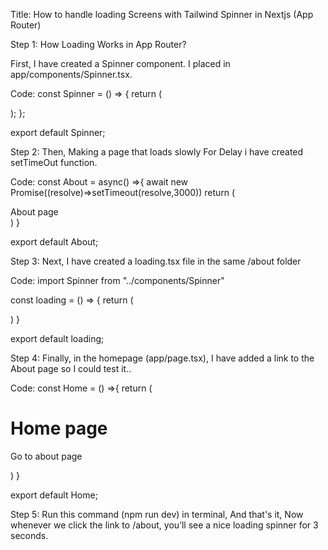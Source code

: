 Title: How to handle loading Screens with Tailwind Spinner in Nextjs (App Router)

Step 1: How Loading Works in App Router?

First, I have created a Spinner component. I placed in app/components/Spinner.tsx.

Code: 
const Spinner = () => {
  return (
    <div className="min-h-screen flex items-center justify-center">
      <div className="animate-spin rounded-full border-4 border-orange-500 border-t-transparent w-12 h-12"></div>
    </div>
  );
};

export default Spinner;


Step 2: Then, Making a page that loads slowly 
For Delay i have created  setTimeOut function.

Code:
const About = async() =>{
    await new Promise((resolve)=>setTimeout(resolve,3000))
    return (
        <div className="text-xl p-4">
            About page
        </div>
    )
}

export default About;


Step 3: Next, I have created a loading.tsx file in the same /about folder 

Code:
import Spinner from "../components/Spinner"

const loading = () => {
  return (
    <div>
        <Spinner/>
    </div>
  )
}

export default loading;

Step 4: Finally, in the homepage (app/page.tsx), I have added a link to the About page so I could test it..

Code:
const Home = () =>{
    return (
        <div className="p-6">
            <h1 className="text-4xl p-4">Home page</h1>
            <p>
                <Link href="/about" className="p-4 text-blue-600 underline">Go to about page</Link>
            </p>
        </div>
    )
}

export default Home;

Step 5:
 Run this command (npm run dev) in terminal, And that's it, Now whenever we click the link to /about, you’ll see a nice loading spinner for 3 seconds. 
